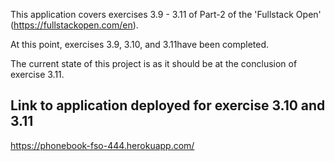This application covers exercises 3.9 - 3.11 of Part-2 of the 'Fullstack Open' (https://fullstackopen.com/en).

At this point, exercises 3.9, 3.10, and 3.11have been completed.

The current state of this project is as it should be at the conclusion of exercise 3.11.

## Link to application deployed for exercise 3.10 and 3.11
 https://phonebook-fso-444.herokuapp.com/